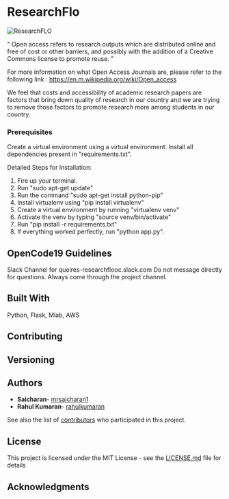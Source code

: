 # ResearchFlo

![ResearchFLO](https://i.imgur.com/7Muim0F.png)


" Open access refers to research outputs which are distributed online and free of cost or other barriers, and possibly with the addition of a Creative Commons license to promote reuse. "

For more information on what Open Access Journals are, please refer to the following link : 
https://en.m.wikipedia.org/wiki/Open_access

We feel that costs and accessibility of academic research papers are factors that bring down quality of research in our country and we are trying to remove those factors to promote research more among students in our country.

### Prerequisites

Create a virtual environment using a virtual environment.
Install all dependencies present in "requirements.txt".

Detailed Steps for Installation:
1. Fire up your terminal.
2. Run "sudo apt-get update"
3. Run the command "sudo apt-get install python-pip"
4. Install virtualenv using "pip install virtualenv"
5. Create a virtual environment by running "virtualenv venv"
6. Activate the venv by typing "source venv/bin/activate"
7. Run "pip install -r requirements.txt"
8. If everything worked perfectly, run "python app.py".

## OpenCode19 Guidelines 
Slack Channel for queires-researchflooc.slack.com
Do not message directly for questions. Always come through the project channel.

## Built With
Python, Flask, Mlab, AWS

## Contributing



## Versioning



## Authors

* **Saicharan**- [mrsaicharan1](https://github.com/mrsaicharan1)
* **Rahul Kumaran**- [rahulkumaran](https://github.com/rahulkumaran)

See also the list of [contributors](https://github.com/your/project/contributors) who participated in this project.

## License

This project is licensed under the MIT License - see the [LICENSE.md](LICENSE.md) file for details

## Acknowledgments

